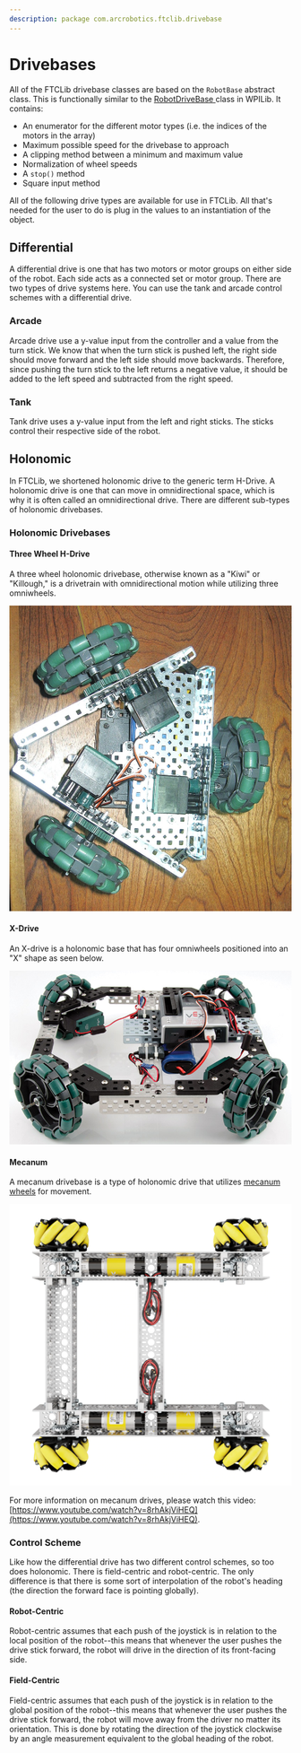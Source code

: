 ```yaml
---
description: package com.arcrobotics.ftclib.drivebase
---
```


# Drivebases

All of the FTCLib drivebase classes are based on the `RobotBase` abstract class. This is functionally similar to the [RobotDriveBase ](https://github.com/wpilibsuite/allwpilib/blob/50db653f8d864c594c6a9ab7dd5a0f45b4483a03/wpilibj/src/main/java/edu/wpi/first/wpilibj/drive/RobotDriveBase.java)class in WPILib. It contains:

* An enumerator for the different motor types \(i.e. the indices of the motors in the array\)
* Maximum possible speed for the drivebase to approach
* A clipping method between a minimum and maximum value
* Normalization of wheel speeds
* A `stop()` method
* Square input method

All of the following drive types are available for use in FTCLib. All that's needed for the user to do is plug in the values to an instantiation of the object.

## Differential

A differential drive is one that has two motors or motor groups
 on either side of the robot. Each side acts as a connected set or motor group. There are two types of drive systems here. You can use the tank and arcade control schemes with a differential drive.

### Arcade

Arcade drive use a y-value input from the controller and a value from
 the turn stick. We know that when the turn stick is pushed left, the right
 side should move forward and the left side should move backwards.
 Therefore, since pushing the turn stick to the left returns a negative value, it should be added to the left speed and subtracted from the right speed.

### Tank

Tank drive uses a y-value input from the left and right sticks. The sticks
 control their respective side of the robot.

## Holonomic

In FTCLib, we shortened holonomic drive to the generic term H-Drive. A holonomic drive is one that can move in omnidirectional space, which is why it is often called an omnidirectional drive. There are different sub-types of holonomic drivebases.

### Holonomic Drivebases

#### Three Wheel H-Drive

A three wheel holonomic drivebase, otherwise known as a "Kiwi" or "Killough," is a drivetrain with omnidirectional motion while utilizing three omniwheels.

![A Kiwi Drive concept from VEX](../.gitbook/assets/kiwi-drive.jpg)

#### X-Drive

An X-drive is a holonomic base that has four omniwheels positioned into an "X" shape as seen below.

![An X-Drive concept from VEX](../.gitbook/assets/x-drive.jpg)

#### Mecanum

A mecanum drivebase is a type of holonomic drive that utilizes [mecanum wheels](https://en.wikipedia.org/wiki/Mecanum_wheel) for movement.

![The goBILDA strafer chassis](../.gitbook/assets/mecanum-drive.png)

For more information on mecanum drives, please watch this video: [https://www.youtube.com/watch?v=8rhAkjViHEQ](https://www.youtube.com/watch?v=8rhAkjViHEQ).

### Control Scheme

Like how the differential drive has two different control schemes, so too does holonomic. There is field-centric and robot-centric. The only difference is that there is some sort of interpolation of the robot's heading \(the direction the forward face is pointing globally\).

#### Robot-Centric

Robot-centric assumes that each push of the joystick is in relation to the local position of the robot--this means that whenever the user pushes the drive stick forward, the robot will drive in the direction of its front-facing side.

#### Field-Centric

Field-centric assumes that each push of the joystick is in relation to the global position of the robot--this means that whenever the user pushes the drive stick forward, the robot will move away from the driver no matter its orientation. This is done by rotating the direction of the joystick clockwise by an angle measurement equivalent to the global heading of the robot.

